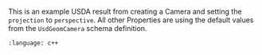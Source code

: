 This is an example USDA result from creating a Camera and setting the `projection` to `perspective`. All other Properties are using the default values from the `UsdGeomCamera` schema definition.
``` {literalinclude} usda.usda
:language: c++
``` 